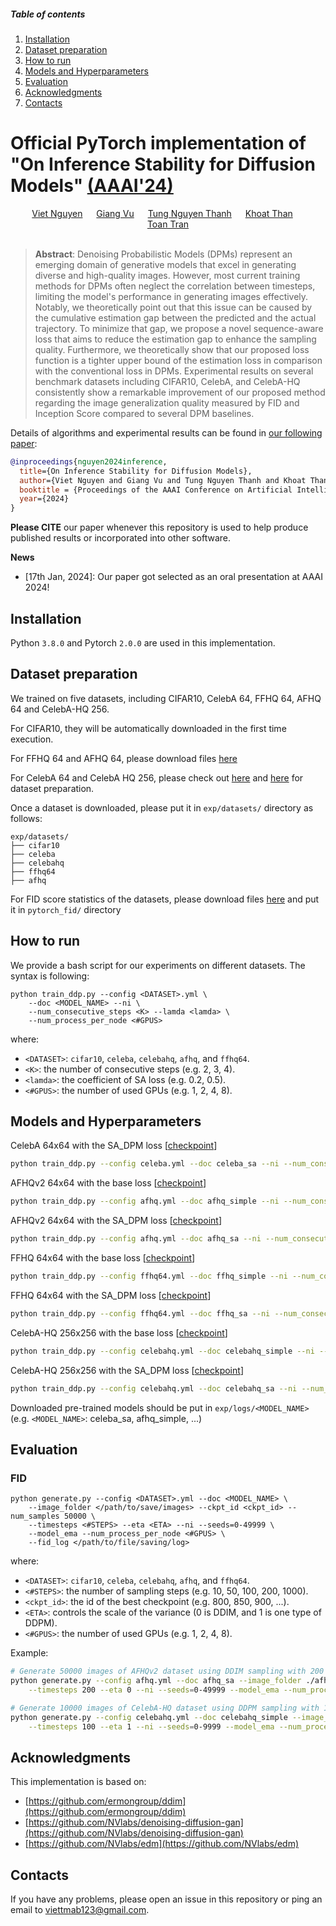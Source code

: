 ##### Table of contents
1. [Installation](#installation)
2. [Dataset preparation](#dataset-preparation)
3. [How to run](#how-to-run)
4. [Models and Hyperparameters](#models-and-hyperparameters)
5. [Evaluation](#evaluation)
6. [Acknowledgments](#acknowledgments)
7. [Contacts](#contacts)

# Official PyTorch implementation of "On Inference Stability for Diffusion Models" [(AAAI'24)](https://arxiv.org/abs/2312.12431)
<div align="center">
  <a href="https://github.com/viettmab" target="_blank">Viet&nbsp;Nguyen</a> &emsp;
  <a href="https://ginlov.github.io" target="_blank">Giang&nbsp;Vu</a> &emsp;
  <a href="https://github.com/tungnthust" target="_blank">Tung&nbsp;Nguyen&nbsp;Thanh</a> &emsp;
  <a href="https://users.soict.hust.edu.vn/khoattq/index.htm" target="_blank">Khoat&nbsp;Than</a> &emsp;
  <a href="https://scholar.google.com.vn/citations?user=PnwSuNMAAAAJ" target="_blank">Toan&nbsp;Tran</a>
  <br> <br>
  
</div>

> **Abstract**: Denoising Probabilistic Models (DPMs) represent an emerging domain of generative models that excel in generating diverse and high-quality images. However, most current training methods for DPMs often neglect the correlation between timesteps, limiting the model's performance in generating images effectively. Notably, we theoretically point out that this issue can be caused by the cumulative estimation gap between the predicted and the actual trajectory. To minimize that gap, we propose a novel sequence-aware loss that aims to reduce the estimation gap to enhance the sampling quality. Furthermore, we theoretically show that our proposed loss function is a tighter upper bound of the estimation loss in comparison with the conventional loss in DPMs. Experimental results on several benchmark datasets including CIFAR10, CelebA, and CelebA-HQ consistently show a remarkable improvement of our proposed method regarding the image generalization quality measured by FID and Inception Score compared to several DPM baselines.

Details of algorithms and experimental results can be found in [our following paper](https://arxiv.org/abs/2312.12431):
```bibtex
@inproceedings{nguyen2024inference,
  title={On Inference Stability for Diffusion Models},
  author={Viet Nguyen and Giang Vu and Tung Nguyen Thanh and Khoat Than and Toan Tran},
  booktitle = {Proceedings of the AAAI Conference on Artificial Intelligence}
  year={2024}
}
```
**Please CITE** our paper whenever this repository is used to help produce published results or incorporated into other software.

**News**
- [17th Jan, 2024]: Our paper got selected as an oral presentation at AAAI 2024!



## Installation ##
Python `3.8.0` and Pytorch `2.0.0` are used in this implementation.

<!-- It is recommended to create `conda` env from our provided [environment.yml](./environment.yml):
```
conda env create -f environment.yml
conda activate sadpm
``` -->

<!-- Or you can install the necessary libraries as follows:
```bash
pip install -r requirements.txt
``` -->

## Dataset preparation ##
We trained on five datasets, including CIFAR10, CelebA 64, FFHQ 64, AFHQ 64 and CelebA-HQ 256. 

For CIFAR10, they will be automatically downloaded in the first time execution. 

For FFHQ 64 and AFHQ 64, please download files [here](https://drive.google.com/drive/folders/1QvhF8wfPtnoZY8YMGGEdRlNDUhb0kV3E)

For CelebA 64 and CelebA HQ 256, please check out [here](https://mmlab.ie.cuhk.edu.hk/projects/CelebA.html) and [here](https://github.com/NVlabs/NVAE#set-up-file-paths-and-data) for dataset preparation.

Once a dataset is downloaded, please put it in `exp/datasets/` directory as follows:
```
exp/datasets/
├── cifar10
├── celeba
├── celebahq
├── ffhq64
├── afhq
```

For FID score statistics of the datasets, please download files [here](https://drive.google.com/drive/folders/1_T6Sp1rC8LqqOjhMo9uDX2KHg6beWcBQ) and put it in `pytorch_fid/` directory

## How to run ##
We provide a bash script for our experiments on different datasets. The syntax is following:
```
python train_ddp.py --config <DATASET>.yml \
    --doc <MODEL_NAME> --ni \
    --num_consecutive_steps <K> --lamda <lamda> \
    --num_process_per_node <#GPUS>
```
where:
- `<DATASET>`: `cifar10`, `celeba`, `celebahq`, `afhq`, and `ffhq64`.
- `<K>`: the number of consecutive steps (e.g. 2, 3, 4).
- `<lamda>`: the coefficient of SA loss (e.g. 0.2, 0.5).
- `<#GPUS>`: the number of used GPUs (e.g. 1, 2, 4, 8).

## Models and Hyperparameters ##

CelebA 64x64 with the SA_DPM loss [[checkpoint](https://drive.google.com/drive/folders/1L-2EPsD5cZ07XA55ke1gzx38NLOSoOyF)]
```bash
python train_ddp.py --config celeba.yml --doc celeba_sa --ni --num_consecutive_steps 2 --lamda 1 --num_process_per_node 4
```

AFHQv2 64x64 with the base loss [[checkpoint](https://drive.google.com/drive/folders/1P85qx4PjhDbN10ke2OeJeZlTH4Ls6AFn)]
```bash
python train_ddp.py --config afhq.yml --doc afhq_simple --ni --num_consecutive_steps 0 --lamda 0 --num_process_per_node 4
```

AFHQv2 64x64 with the SA_DPM loss [[checkpoint](https://drive.google.com/drive/folders/1Tj0HiA0qBJ3k5_ot2FI9jBPK75oJdcty)]
```bash
python train_ddp.py --config afhq.yml --doc afhq_sa --ni --num_consecutive_steps 2 --lamda 0.2 --num_process_per_node 4
```

FFHQ 64x64 with the base loss [[checkpoint](https://drive.google.com/drive/folders/1V2s3MFXgT4kVsZMjrtmiKBnZ2ALKePkz)]
```bash
python train_ddp.py --config ffhq64.yml --doc ffhq_simple --ni --num_consecutive_steps 0 --lamda 0 --num_process_per_node 4
```

FFHQ 64x64 with the SA_DPM loss [[checkpoint](https://drive.google.com/drive/folders/1ET8SXPBh-3OPk3oOEPMhimqce4M2KKxk)]
```bash
python train_ddp.py --config ffhq64.yml --doc ffhq_sa --ni --num_consecutive_steps 2 --lamda 0.5 --num_process_per_node 4
```

CelebA-HQ 256x256 with the base loss [[checkpoint](https://drive.google.com/drive/folders/15T9CvC1rfok1ky4m7LZiI0qQvm5ARw8W)]
```bash
python train_ddp.py --config celebahq.yml --doc celebahq_simple --ni --num_consecutive_steps 0 --lamda 0 --num_process_per_node 4
```

CelebA-HQ 256x256 with the SA_DPM loss [[checkpoint](https://drive.google.com/drive/folders/1Ce9TFx4lb57eyY121Y4-aIfx-3xZ2bah)]
```bash
python train_ddp.py --config celebahq.yml --doc celebahq_sa --ni --num_consecutive_steps 2 --lamda 0.1 --num_process_per_node 4
```

Downloaded pre-trained models should be put in `exp/logs/<MODEL_NAME>` (e.g. `<MODEL_NAME>`:  celeba_sa, afhq_simple, ...)

## Evaluation ##
### FID ###
```
python generate.py --config <DATASET>.yml --doc <MODEL_NAME> \
    --image_folder </path/to/save/images> --ckpt_id <ckpt_id> --num_samples 50000 \
    --timesteps <#STEPS> --eta <ETA> --ni --seeds=0-49999 \
    --model_ema --num_process_per_node <#GPUS> \
    --fid_log </path/to/file/saving/log>
```
where:
- `<DATASET>`: `cifar10`, `celeba`, `celebahq`, `afhq`, and `ffhq64`.
- `<#STEPS>`: the number of sampling steps (e.g. 10, 50, 100, 200, 1000).
- `<ckpt_id>`: the id of the best checkpoint  (e.g. 800, 850, 900, ...).
- `<ETA>`: controls the scale of the variance (0 is DDIM, and 1 is one type of DDPM).
- `<#GPUS>`: the number of used GPUs (e.g. 1, 2, 4, 8).

Example: 
```bash
# Generate 50000 images of AFHQv2 dataset using DDIM sampling with 200 steps (4 GPUs)
python generate.py --config afhq.yml --doc afhq_sa --image_folder ./afhq_sa/1500_DDIM_T200 --ckpt_id 1500 --num_samples 50000 \
    --timesteps 200 --eta 0 --ni --seeds=0-49999 --model_ema --num_process_per_node 4 --fid_log fid_afhq_sa.txt

# Generate 10000 images of CelebA-HQ dataset using DDPM sampling with 100 steps (4 GPUs)
python generate.py --config celebahq.yml --doc celebahq_simple --image_folder ./celebahq_simple/700_DDPM_T100 --ckpt_id 700 --num_samples 10000 \
    --timesteps 100 --eta 1 --ni --seeds=0-9999 --model_ema --num_process_per_node 4 --fid_log fid_celebahq_simple.txt
```


## Acknowledgments
This implementation is based on:
- [https://github.com/ermongroup/ddim](https://github.com/ermongroup/ddim) 
- [https://github.com/NVlabs/denoising-diffusion-gan](https://github.com/NVlabs/denoising-diffusion-gan)
- [https://github.com/NVlabs/edm](https://github.com/NVlabs/edm)

## Contacts ##
If you have any problems, please open an issue in this repository or ping an email to [viettmab123@gmail.com](mailto:viettmab123@gmail.com).
